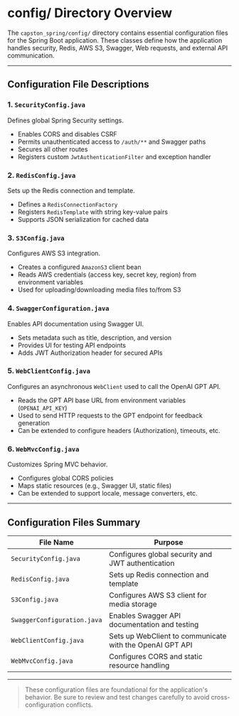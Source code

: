 # config/ Directory Overview

The `capston_spring/config/` directory contains essential configuration files for the Spring Boot application. These classes define how the application handles security, Redis, AWS S3, Swagger, Web requests, and external API communication.

---

## Configuration File Descriptions

### 1. `SecurityConfig.java`
Defines global Spring Security settings.

- Enables CORS and disables CSRF
- Permits unauthenticated access to `/auth/**` and Swagger paths
- Secures all other routes
- Registers custom `JwtAuthenticationFilter` and exception handler

### 2. `RedisConfig.java`
Sets up the Redis connection and template.

- Defines a `RedisConnectionFactory`
- Registers `RedisTemplate` with string key-value pairs
- Supports JSON serialization for cached data

### 3. `S3Config.java`
Configures AWS S3 integration.

- Creates a configured `AmazonS3` client bean
- Reads AWS credentials (access key, secret key, region) from environment variables
- Used for uploading/downloading media files to/from S3

### 4. `SwaggerConfiguration.java`
Enables API documentation using Swagger UI.

- Sets metadata such as title, description, and version
- Provides UI for testing API endpoints
- Adds JWT Authorization header for secured APIs

### 5. `WebClientConfig.java`
Configures an asynchronous `WebClient` used to call the OpenAI GPT API.

- Reads the GPT API base URL from environment variables (`OPENAI_API_KEY`)
- Used to send HTTP requests to the GPT endpoint for feedback generation
- Can be extended to configure headers (Authorization), timeouts, etc.

### 6. `WebMvcConfig.java`
Customizes Spring MVC behavior.

- Configures global CORS policies
- Maps static resources (e.g., Swagger UI, static files)
- Can be extended to support locale, message converters, etc.

---

## Configuration Files Summary

| File Name                   | Purpose                                                  |
| --------------------------- | -------------------------------------------------------- |
| `SecurityConfig.java`       | Configures global security and JWT authentication        |
| `RedisConfig.java`          | Sets up Redis connection and template                    |
| `S3Config.java`             | Configures AWS S3 client for media storage               |
| `SwaggerConfiguration.java` | Enables Swagger API documentation and testing            |
| `WebClientConfig.java`      | Sets up WebClient to communicate with the OpenAI GPT API |
| `WebMvcConfig.java`         | Configures CORS and static resource handling             |



---

> These configuration files are foundational for the application's behavior. Be sure to review and test changes carefully to avoid cross-configuration conflicts.
